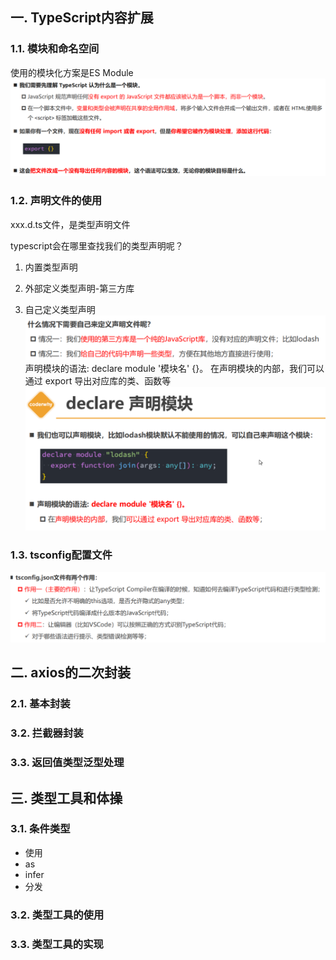 ## 一. TypeScript内容扩展

### 1.1. 模块和命名空间

使用的模块化方案是ES Module
![Alt text](image.png)



### 1.2. 声明文件的使用
xxx.d.ts文件，是类型声明文件

typescript会在哪里查找我们的类型声明呢？
1. 内置类型声明
2. 外部定义类型声明-第三方库

3. 自己定义类型声明
![Alt text](image-1.png)
声明模块的语法: declare module '模块名' {}。
 在声明模块的内部，我们可以通过 export 导出对应库的类、函数等
![Alt text](image-2.png)

### 1.3. tsconfig配置文件
![Alt text](image-3.png)







## 二. axios的二次封装

### 2.1. 基本封装





### 3.2. 拦截器封装





### 3.3. 返回值类型泛型处理









## 三. 类型工具和体操

### 3.1. 条件类型

* 使用
* as
* infer
* 分发





### 3.2. 类型工具的使用







### 3.3. 类型工具的实现







